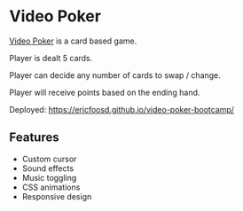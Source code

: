 # Video Poker

[Video Poker](https://en.wikipedia.org/wiki/Video_poker) is a card based game. 

Player is dealt 5 cards.

Player can decide any number of cards to swap / change.

Player will receive points based on the ending hand.

Deployed: https://ericfoosd.github.io/video-poker-bootcamp/

## Features

- Custom cursor
- Sound effects
- Music toggling
- CSS animations
- Responsive design

